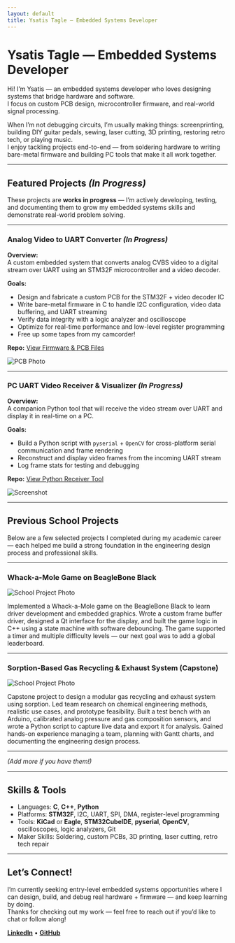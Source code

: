 ```yaml
---
layout: default
title: Ysatis Tagle — Embedded Systems Developer
---
```


# Ysatis Tagle — Embedded Systems Developer

Hi! I’m Ysatis — an embedded systems developer who loves designing systems that bridge hardware and software.  
I focus on custom PCB design, microcontroller firmware, and real-world signal processing.

When I’m not debugging circuits, I’m usually making things: screenprinting, building DIY guitar pedals, sewing, laser cutting, 3D printing, restoring retro tech, or playing music.  
I enjoy tackling projects end-to-end — from soldering hardware to writing bare-metal firmware and building PC tools that make it all work together.

---

## Featured Projects *(In Progress)*

These projects are **works in progress** — I’m actively developing, testing, and documenting them to grow my embedded systems skills and demonstrate real-world problem solving.

---

### Analog Video to UART Converter *(In Progress)*

**Overview:**  
A custom embedded system that converts analog CVBS video to a digital stream over UART using an STM32F microcontroller and a video decoder.

**Goals:**  
- Design and fabricate a custom PCB for the STM32F + video decoder IC  
- Write bare-metal firmware in C to handle I2C configuration, video data buffering, and UART streaming  
- Verify data integrity with a logic analyzer and oscilloscope  
- Optimize for real-time performance and low-level register programming
- Free up some tapes from my camcorder!

**Repo:** [View Firmware & PCB Files](https://github.com/ytag3/video-uart-converter)

![PCB Photo](/assets/images/pcb-photo.jpg)

---

### PC UART Video Receiver & Visualizer *(In Progress)*

**Overview:**  
A companion Python tool that will receive the video stream over UART and display it in real-time on a PC.

**Goals:**  
- Build a Python script with `pyserial` + `OpenCV` for cross-platform serial communication and frame rendering  
- Reconstruct and display video frames from the incoming UART stream  
- Log frame stats for testing and debugging

**Repo:** [View Python Receiver Tool](https://github.com/ytag3/pc-uart-visualizer)

![Screenshot](/assets/images/receiver-screenshot.png)

---

## Previous School Projects

Below are a few selected projects I completed during my academic career — each helped me build a strong foundation in the engineering design process and professional skills.

---

### Whack-a-Mole Game on BeagleBone Black

![School Project Photo](/assets/images/school-project-1.jpg)

Implemented a Whack-a-Mole game on the BeagleBone Black to learn driver development and embedded graphics. Wrote a custom frame buffer driver, designed a Qt interface for the display, and built the game logic in C++ using a state machine with software debouncing. The game supported a timer and multiple difficulty levels — our next goal was to add a global leaderboard.

---

### Sorption-Based Gas Recycling & Exhaust System (Capstone)

![School Project Photo](/assets/images/school-project-2.jpg)

Capstone project to design a modular gas recycling and exhaust system using sorption. Led team research on chemical engineering methods, realistic use cases, and prototype feasibility. Built a test bench with an Arduino, calibrated analog pressure and gas composition sensors, and wrote a Python script to capture live data and export it for analysis. Gained hands-on experience managing a team, planning with Gantt charts, and documenting the engineering design process.

---

*(Add more if you have them!)*

---

## Skills & Tools

- Languages: **C**, **C++**, **Python**
- Platforms: **STM32F**, I2C, UART, SPI, DMA, register-level programming
- Tools: **KiCad** or **Eagle**, **STM32CubeIDE**, **pyserial**, **OpenCV**, oscilloscopes, logic analyzers, Git
- Maker Skills: Soldering, custom PCBs, 3D printing, laser cutting, retro tech repair

---

## Let’s Connect!

I’m currently seeking entry-level embedded systems opportunities where I can design, build, and debug real hardware + firmware — and keep learning by doing.  
Thanks for checking out my work — feel free to reach out if you’d like to chat or follow along!

**[LinkedIn](#)** • **[GitHub](https://github.com/ytag3)** 
